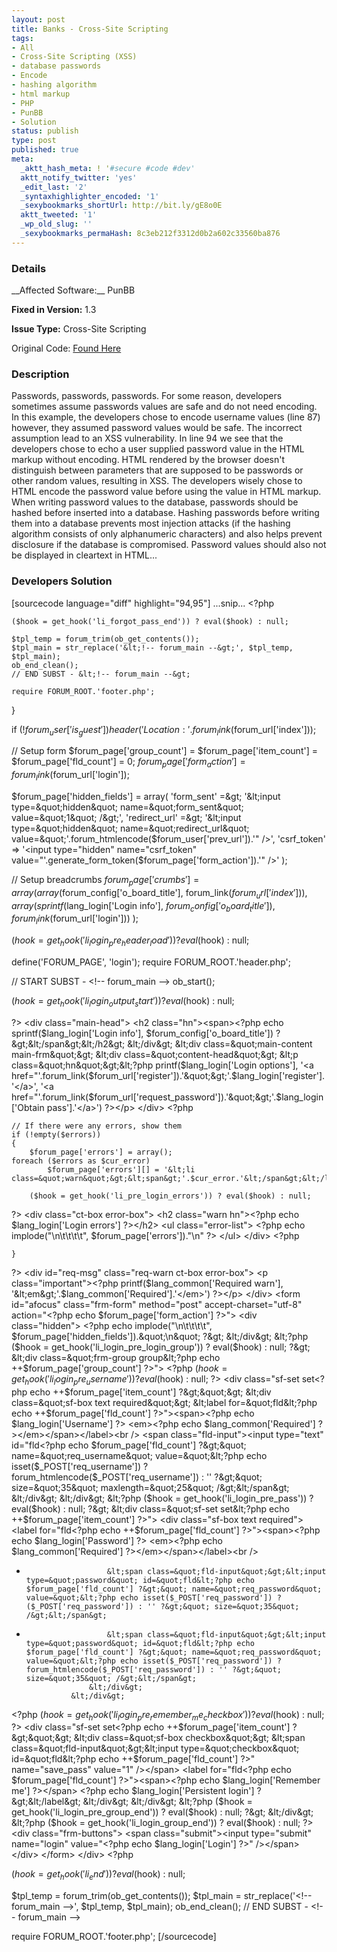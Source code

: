 ```yaml
---
layout: post
title: Banks - Cross-Site Scripting
tags:
- All
- Cross-Site Scripting (XSS)
- database passwords
- Encode
- hashing algorithm
- html markup
- PHP
- PunBB
- Solution
status: publish
type: post
published: true
meta:
  _aktt_hash_meta: ! '#secure #code #dev'
  aktt_notify_twitter: 'yes'
  _edit_last: '2'
  _syntaxhighlighter_encoded: '1'
  _sexybookmarks_shortUrl: http://bit.ly/gE8o0E
  aktt_tweeted: '1'
  _wp_old_slug: ''
  _sexybookmarks_permaHash: 8c3eb212f3312d0b2a602c33560ba876
---
```

<h3>Details</h3>
__Affected Software:__ PunBB

__Fixed in Version:__  1.3

__Issue Type:__ Cross-Site Scripting

Original Code: <a title="Banks" href="http://spotthevuln.com/2011/01/banks/" target="_blank">Found    Here</a>
<h3>Description</h3>
Passwords, passwords, passwords. For some reason, developers sometimes assume passwords values are safe and do not need encoding. In this example, the developers chose to encode username values (line 87) however, they assumed password values would be safe. The incorrect assumption lead to an XSS vulnerability. In line 94 we see that the developers chose to echo a user supplied password value in the HTML markup without encoding. HTML rendered by the browser doesn't distinguish between parameters that are supposed to be passwords or other random values, resulting in XSS. The developers wisely chose to HTML encode the password value before using the value in HTML markup. When writing password values to the database, passwords should be hashed before inserted into a database. Hashing passwords before writing them into a database prevents most injection attacks (if the hashing algorithm consists of only alphanumeric characters) and also helps prevent disclosure if the database is compromised. Password values should also not be displayed in cleartext in HTML...

<h3>Developers Solution</h3>
[sourcecode language="diff" highlight="94,95"]
...snip...
&lt;?php

	($hook = get_hook('li_forgot_pass_end')) ? eval($hook) : null;

	$tpl_temp = forum_trim(ob_get_contents());
	$tpl_main = str_replace('&lt;!-- forum_main --&gt;', $tpl_temp, $tpl_main);
	ob_end_clean();
	// END SUBST - &lt;!-- forum_main --&gt;

	require FORUM_ROOT.'footer.php';
}

if (!$forum_user['is_guest'])
	header('Location: '.forum_link($forum_url['index']));

// Setup form
$forum_page['group_count'] = $forum_page['item_count'] = $forum_page['fld_count'] = 0;
$forum_page['form_action'] = forum_link($forum_url['login']);

$forum_page['hidden_fields'] = array(
	'form_sent'		=&gt; '&lt;input type=&quot;hidden&quot; name=&quot;form_sent&quot; value=&quot;1&quot; /&gt;',
	'redirect_url'	=&gt; '&lt;input type=&quot;hidden&quot; name=&quot;redirect_url&quot; value=&quot;'.forum_htmlencode($forum_user['prev_url']).'&quot; /&gt;',
	'csrf_token'	=&gt; '&lt;input type=&quot;hidden&quot; name=&quot;csrf_token&quot; value=&quot;'.generate_form_token($forum_page['form_action']).'&quot; /&gt;'
);

// Setup breadcrumbs
$forum_page['crumbs'] = array(
	array($forum_config['o_board_title'], forum_link($forum_url['index'])),
	array(sprintf($lang_login['Login info'], $forum_config['o_board_title']), forum_link($forum_url['login']))
);

($hook = get_hook('li_login_pre_header_load')) ? eval($hook) : null;

define('FORUM_PAGE', 'login');
require FORUM_ROOT.'header.php';

// START SUBST - &lt;!-- forum_main --&gt;
ob_start();

($hook = get_hook('li_login_output_start')) ? eval($hook) : null;

?&gt;
	&lt;div class=&quot;main-head&quot;&gt;
		&lt;h2 class=&quot;hn&quot;&gt;&lt;span&gt;&lt;?php echo sprintf($lang_login['Login info'], $forum_config['o_board_title']) ?&gt;&lt;/span&gt;&lt;/h2&gt;
	&lt;/div&gt;
	&lt;div class=&quot;main-content main-frm&quot;&gt;
		&lt;div class=&quot;content-head&quot;&gt;
			&lt;p class=&quot;hn&quot;&gt;&lt;?php printf($lang_login['Login options'], '&lt;a href=&quot;'.forum_link($forum_url['register']).'&quot;&gt;'.$lang_login['register'].'&lt;/a&gt;', '&lt;a href=&quot;'.forum_link($forum_url['request_password']).'&quot;&gt;'.$lang_login['Obtain pass'].'&lt;/a&gt;') ?&gt;&lt;/p&gt;
		&lt;/div&gt;
&lt;?php

	// If there were any errors, show them
	if (!empty($errors))
	{
		$forum_page['errors'] = array();
	foreach ($errors as $cur_error)
			$forum_page['errors'][] = '&lt;li class=&quot;warn&quot;&gt;&lt;span&gt;'.$cur_error.'&lt;/span&gt;&lt;/li&gt;';

		($hook = get_hook('li_pre_login_errors')) ? eval($hook) : null;

?&gt;
		&lt;div class=&quot;ct-box error-box&quot;&gt;
			&lt;h2 class=&quot;warn hn&quot;&gt;&lt;?php echo $lang_login['Login errors'] ?&gt;&lt;/h2&gt;
			&lt;ul class=&quot;error-list&quot;&gt;
				&lt;?php echo implode(&quot;\n\t\t\t\t&quot;, $forum_page['errors']).&quot;\n&quot; ?&gt;
			&lt;/ul&gt;
		&lt;/div&gt;
&lt;?php

	}

?&gt;
		&lt;div id=&quot;req-msg&quot; class=&quot;req-warn ct-box error-box&quot;&gt;
			&lt;p class=&quot;important&quot;&gt;&lt;?php printf($lang_common['Required warn'], '&lt;em&gt;'.$lang_common['Required'].'&lt;/em&gt;') ?&gt;&lt;/p&gt;
		&lt;/div&gt;
		&lt;form id=&quot;afocus&quot; class=&quot;frm-form&quot; method=&quot;post&quot; accept-charset=&quot;utf-8&quot; action=&quot;&lt;?php echo $forum_page['form_action'] ?&gt;&quot;&gt;
			&lt;div class=&quot;hidden&quot;&gt;
				&lt;?php echo implode(&quot;\n\t\t\t\t&quot;, $forum_page['hidden_fields']).&quot;\n&quot; ?&gt;
			&lt;/div&gt;
&lt;?php ($hook = get_hook('li_login_pre_login_group')) ? eval($hook) : null; ?&gt;
			&lt;div class=&quot;frm-group group&lt;?php echo ++$forum_page['group_count'] ?&gt;&quot;&gt;
&lt;?php ($hook = get_hook('li_login_pre_username')) ? eval($hook) : null; ?&gt;
				&lt;div class=&quot;sf-set set&lt;?php echo ++$forum_page['item_count'] ?&gt;&quot;&gt;
					&lt;div class=&quot;sf-box text required&quot;&gt;
						&lt;label for=&quot;fld&lt;?php echo ++$forum_page['fld_count'] ?&gt;&quot;&gt;&lt;span&gt;&lt;?php echo $lang_login['Username'] ?&gt; &lt;em&gt;&lt;?php echo $lang_common['Required'] ?&gt;&lt;/em&gt;&lt;/span&gt;&lt;/label&gt;&lt;br /&gt;
						&lt;span class=&quot;fld-input&quot;&gt;&lt;input type=&quot;text&quot; id=&quot;fld&lt;?php echo $forum_page['fld_count'] ?&gt;&quot; name=&quot;req_username&quot; value=&quot;&lt;?php echo isset($_POST['req_username']) ? forum_htmlencode($_POST['req_username']) : '' ?&gt;&quot; size=&quot;35&quot; maxlength=&quot;25&quot; /&gt;&lt;/span&gt;
					&lt;/div&gt;
				&lt;/div&gt;
&lt;?php ($hook = get_hook('li_login_pre_pass')) ? eval($hook) : null; ?&gt;
				&lt;div class=&quot;sf-set set&lt;?php echo ++$forum_page['item_count'] ?&gt;&quot;&gt;
					&lt;div class=&quot;sf-box text required&quot;&gt;
						&lt;label for=&quot;fld&lt;?php echo ++$forum_page['fld_count'] ?&gt;&quot;&gt;&lt;span&gt;&lt;?php echo $lang_login['Password'] ?&gt; &lt;em&gt;&lt;?php echo $lang_common['Required'] ?&gt;&lt;/em&gt;&lt;/span&gt;&lt;/label&gt;&lt;br /&gt;
-						&lt;span class=&quot;fld-input&quot;&gt;&lt;input type=&quot;password&quot; id=&quot;fld&lt;?php echo $forum_page['fld_count'] ?&gt;&quot; name=&quot;req_password&quot; value=&quot;&lt;?php echo isset($_POST['req_password']) ? ($_POST['req_password']) : '' ?&gt;&quot; size=&quot;35&quot; /&gt;&lt;/span&gt;
+						&lt;span class=&quot;fld-input&quot;&gt;&lt;input type=&quot;password&quot; id=&quot;fld&lt;?php echo $forum_page['fld_count'] ?&gt;&quot; name=&quot;req_password&quot; value=&quot;&lt;?php echo isset($_POST['req_password']) ? forum_htmlencode($_POST['req_password']) : '' ?&gt;&quot; size=&quot;35&quot; /&gt;&lt;/span&gt;
					&lt;/div&gt;
				&lt;/div&gt;
&lt;?php ($hook = get_hook('li_login_pre_remember_me_checkbox')) ? eval($hook) : null; ?&gt;
				&lt;div class=&quot;sf-set set&lt;?php echo ++$forum_page['item_count'] ?&gt;&quot;&gt;
					&lt;div class=&quot;sf-box checkbox&quot;&gt;
						&lt;span class=&quot;fld-input&quot;&gt;&lt;input type=&quot;checkbox&quot; id=&quot;fld&lt;?php echo ++$forum_page['fld_count'] ?&gt;&quot; name=&quot;save_pass&quot; value=&quot;1&quot; /&gt;&lt;/span&gt;
						&lt;label for=&quot;fld&lt;?php echo $forum_page['fld_count'] ?&gt;&quot;&gt;&lt;span&gt;&lt;?php echo $lang_login['Remember me'] ?&gt;&lt;/span&gt; &lt;?php echo $lang_login['Persistent login'] ?&gt;&lt;/label&gt;
					&lt;/div&gt;
				&lt;/div&gt;
&lt;?php ($hook = get_hook('li_login_pre_group_end')) ? eval($hook) : null; ?&gt;
			&lt;/div&gt;
&lt;?php ($hook = get_hook('li_login_group_end')) ? eval($hook) : null; ?&gt;
			&lt;div class=&quot;frm-buttons&quot;&gt;
				&lt;span class=&quot;submit&quot;&gt;&lt;input type=&quot;submit&quot; name=&quot;login&quot; value=&quot;&lt;?php echo $lang_login['Login'] ?&gt;&quot; /&gt;&lt;/span&gt;
			&lt;/div&gt;
		&lt;/form&gt;
	&lt;/div&gt;
&lt;?php

($hook = get_hook('li_end')) ? eval($hook) : null;

$tpl_temp = forum_trim(ob_get_contents());
$tpl_main = str_replace('&lt;!-- forum_main --&gt;', $tpl_temp, $tpl_main);
ob_end_clean();
// END SUBST - &lt;!-- forum_main --&gt;

require FORUM_ROOT.'footer.php';
[/sourcecode]
